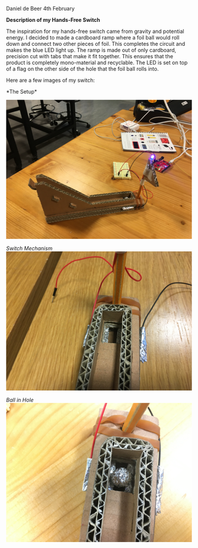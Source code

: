 Daniel de Beer
4th February 

**Description of my Hands-Free Switch**

The inspiration for my hands-free switch came from gravity and potential energy. I decided to made a cardboard ramp where a foil ball would roll down and connect two other pieces of foil. This completes the circuit and makes the blue LED light up. The ramp is made out of only cardboard, precision cut with tabs that make it fit together. This ensures that the product is completely mono-material and recyclable. The LED is set on top of a flag on the other side of the hole that the foil ball rolls into. 

Here are a few images of my switch:
<p align="justify">
*The Setup*
  </p>

![](IMG_5332.JPG)

*Switch Mechanism*
![](IMG_5337.JPG)

*Ball in Hole*
![](IMG_5333.JPG)

